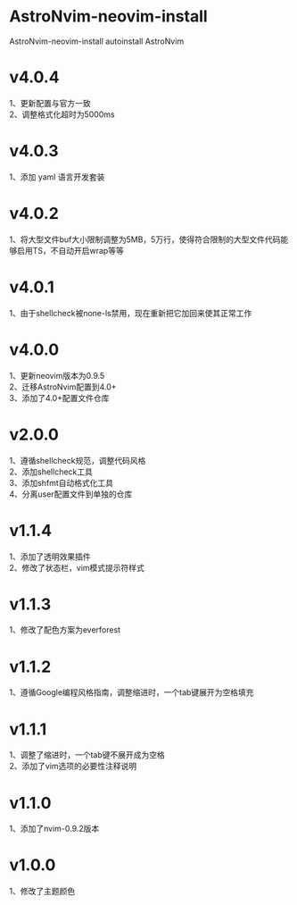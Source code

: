 # AstroNvim-neovim-install

AstroNvim-neovim-install autoinstall AstroNvim

# v4.0.4

1、更新配置与官方一致  
2、调整格式化超时为5000ms  

# v4.0.3

1、添加 yaml 语言开发套装

# v4.0.2

1、将大型文件buf大小限制调整为5MB，5万行，使得符合限制的大型文件代码能够启用TS，不自动开启wrap等等

# v4.0.1

1、由于shellcheck被none-ls禁用，现在重新把它加回来使其正常工作

# v4.0.0

1、更新neovim版本为0.9.5  
2、迁移AstroNvim配置到4.0+  
3、添加了4.0+配置文件仓库

# v2.0.0

1、遵循shellcheck规范，调整代码风格  
2、添加shellcheck工具  
3、添加shfmt自动格式化工具  
4、分离user配置文件到单独的仓库

# v1.1.4

1、添加了透明效果插件  
2、修改了状态栏，vim模式提示符样式

# v1.1.3

1、修改了配色方案为everforest

# v1.1.2

1、遵循Google编程风格指南，调整缩进时，一个tab键展开为空格填充

# v1.1.1

1、调整了缩进时，一个tab键不展开成为空格  
2、添加了vim选项的必要性注释说明

# v1.1.0

1、添加了nvim-0.9.2版本

# v1.0.0

1、修改了主题颜色
